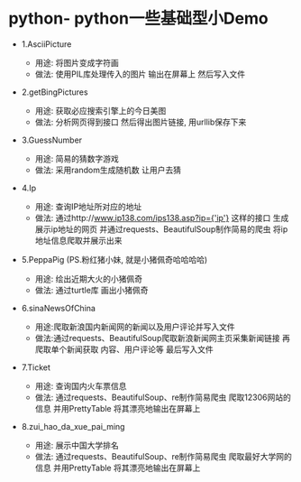 # python- python一些基础型小Demo
- 1.AsciiPicture
    - 用途: 将图片变成字符画
    - 做法: 使用PIL库处理传入的图片 输出在屏幕上 然后写入文件

- 2.getBingPictures
    - 用途: 获取必应搜索引擎上的今日美图
    - 做法: 分析网页得到接口 然后得出图片链接, 用urllib保存下来

- 3.GuessNumber
    - 用途: 简易的猜数字游戏 
    - 做法: 采用random生成随机数 让用户去猜

- 4.Ip 
    - 用途: 查询IP地址所对应的地址
    - 做法: 通过http://www.ip138.com/ips138.asp?ip={'ip'} 这样的接口 生成展示ip地址的网页
     并通过requests、BeautifulSoup制作简易的爬虫 将ip地址信息爬取并展示出来
- 5.PeppaPig (PS.粉红猪小妹, 就是小猪佩奇哈哈哈哈)

    - 用途: 绘出近期大火的小猪佩奇
    - 做法: 通过turtle库 画出小猪佩奇

- 6.sinaNewsOfChina
    - 用途:爬取新浪国内新闻网的新闻以及用户评论并写入文件
    - 做法:通过requests、BeautifulSoup爬取新浪新闻网主页采集新闻链接 再爬取单个新闻获取
    内容、用户评论等 最后写入文件

- 7.Ticket
    - 用途: 查询国内火车票信息
    - 做法: 通过requests、BeautifulSoup、re制作简易爬虫 爬取12306网站的信息 并用PrettyTable
    将其漂亮地输出在屏幕上
    
- 8.zui_hao_da_xue_pai_ming
    - 用途: 展示中国大学排名
    - 做法: 通过requests、BeautifulSoup、re制作简易爬虫 爬取最好大学网的信息 并用PrettyTable
    将其漂亮地输出在屏幕上